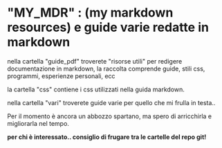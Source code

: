 # "MY_MDR" : (my markdown resources) e guide varie redatte in markdown

nella cartella "guide_pdf" troverete "risorse utili"  per redigere documentazione in markdown, la raccolta comprende guide, stili css, programmi, esperienze personali, ecc

la cartella "css" contiene i css utilizzati nella guida markdown.

nella cartella "vari" troverete guide varie per quello che mi frulla in testa..

Per il momento è ancora un abbozzo spartano, ma spero di arricchirla e migliorarla nel tempo.

**per chi è interessato..  consiglio di frugare tra le cartelle del repo git!** 

